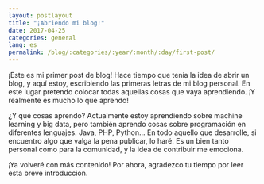 ```yaml
---
layout: postlayout
title: "¡Abriendo mi blog!"
date: 2017-04-25
categories: general
lang: es
permalink: /blog/:categories/:year/:month/:day/first-post/
---
```

¡Este es mi primer post de blog! Hace tiempo que tenía la idea de abrir un blog, y aquí estoy, escribiendo las primeras letras de mi blog personal.
En este lugar pretendo colocar todas aquellas cosas que vaya aprendiendo. ¡Y realmente es mucho lo que aprendo!

¿Y qué cosas aprendo? Actualmente estoy aprendiendo sobre machine learning y big data, pero también aprendo cosas sobre programación en diferentes lenguajes.
Java, PHP, Python... En todo aquello que desarrolle, si encuentro algo que valga la pena publicar, lo haré. Es un bien tanto personal como para la comunidad,
y la idea de contribuir me emociona.

¡Ya volveré con más contenido! Por ahora, agradezco tu tiempo por leer esta breve introducción.